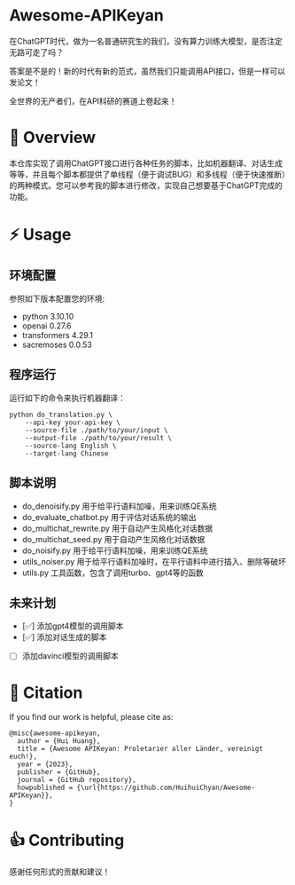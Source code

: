 # Awesome-APIKeyan

在ChatGPT时代，做为一名普通研究生的我们，没有算力训练大模型，是否注定无路可走了吗？

答案是不是的！新的时代有新的范式，虽然我们只能调用API接口，但是一样可以发论文！

全世界的无产者们，在API科研的赛道上卷起来！


# 🏴󠁶󠁵󠁭󠁡󠁰󠁿 Overview

本仓库实现了调用ChatGPT接口进行各种任务的脚本，比如机器翻译、对话生成等等，并且每个脚本都提供了单线程（便于调试BUG）和多线程（便于快速推断）的两种模式。您可以参考我的脚本进行修改，实现自己想要基于ChatGPT完成的功能。


# ⚡️ Usage

## 环境配置

参照如下版本配置您的环境:

- python 3.10.10
- openai 0.27.6
- transformers 4.29.1
- sacremoses 0.0.53

## 程序运行

运行如下的命令来执行机器翻译：
```shell
python do_translation.py \
    --api-key your-api-key \
    --source-file ./path/to/your/input \
    --output-file ./path/to/your/result \
    --source-lang English \
    --target-lang Chinese
```

## 脚本说明
- do_denoisify.py 用于给平行语料加噪，用来训练QE系统
- do_evaluate_chatbot.py 用于评估对话系统的输出
- do_multichat_rewrite.py 用于自动产生风格化对话数据
- do_multichat_seed.py 用于自动产生风格化对话数据
- do_noisify.py 用于给平行语料加噪，用来训练QE系统
- utils_noiser.py 用于给平行语料加噪时，在平行语料中进行插入、删除等破坏
- utils.py 工具函数，包含了调用turbo、gpt4等的函数

## 未来计划

- [✅] 添加gpt4模型的调用脚本
- [✅] 添加对话生成的脚本
- [ ] 添加davinci模型的调用脚本

# 💬 Citation
If you find our work is helpful, please cite as:
```
@misc{awesome-apikeyan,
  author = {Hui Huang},
  title = {Awesome APIKeyan: Proletarier aller Länder, vereinigt euch!},
  year = {2023},
  publisher = {GitHub},
  journal = {GitHub repository},
  howpublished = {\url{https://github.com/HuihuiChyan/Awesome-APIKeyan}},
}
```

# 👍 Contributing

感谢任何形式的贡献和建议！

